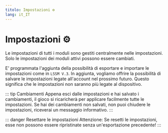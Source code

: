 ```yaml
---
titolo: Impostazioni ⚙️
lang: it_IT
---
```


# Impostazioni ⚙️

Le impostazioni di tutti i moduli sono gestiti centralmente nelle impostazioni. Solo le impostazioni dei moduli attivi possono essere cambiati.

E' programmata l'aggiunta della possibilità di esportare e importare le impostazioni come in `LSSM V.3`.
In aggiunta, vogliamo offrire la possibilità di salvare le impostazioni legate all'account nel prossimo futuro. Questo significa che le impostazioni non saranno più legate al dispositivo.

::: tip Cambiamenti
Appena esci dalle impostazioni e hai salvato i cambiamenti, il gioco si ricaricherà per applicare facilmente tutte le impostazioni.
Se hai dei cambiamenti non salvati, non puoi chiudere le impostazioni, riceverai un messaggio informativo.
:::

::: danger Resettare le impostazioni
Attenzione: Se resetti le impostazioni, esse non possono essere ripristinate senza un'esportazione precedente!
:::

